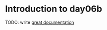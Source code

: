 # Introduction to day06b

TODO: write [great documentation](http://jacobian.org/writing/what-to-write/)
